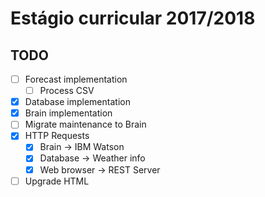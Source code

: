# Estágio curricular 2017/2018
## TODO
- [ ] Forecast implementation
    - [ ] Process CSV
- [X] Database implementation 
- [X] Brain implementation
- [ ] Migrate maintenance to Brain
- [X] HTTP Requests
    - [X] Brain -> IBM Watson
    - [X] Database -> Weather info
    - [X] Web browser -> REST Server
- [ ] Upgrade HTML
